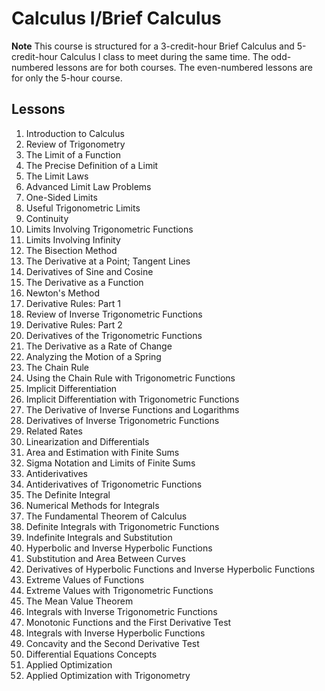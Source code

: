 # Calculus I/Brief Calculus

**Note** This course is structured for a 3-credit-hour Brief Calculus
and 5-credit-hour Calculus I class to meet during the same time. The
odd-numbered lessons are for both courses. The even-numbered lessons
are for only the 5-hour course.

## Lessons
1. Introduction to Calculus
2. Review of Trigonometry
3. The Limit of a Function
4. The Precise Definition of a Limit
5. The Limit Laws
6. Advanced Limit Law Problems
7. One-Sided Limits
8. Useful Trigonometric Limits
9. Continuity
10. Limits Involving Trigonometric Functions
11. Limits Involving Infinity
12. The Bisection Method
13. The Derivative at a Point; Tangent Lines
14. Derivatives of Sine and Cosine
15. The Derivative as a Function
16. Newton's Method
17. Derivative Rules: Part 1
18. Review of Inverse Trigonometric Functions
19. Derivative Rules: Part 2
20. Derivatives of the Trigonometric Functions
21. The Derivative as a Rate of Change
22. Analyzing the Motion of a Spring
23. The Chain Rule
24. Using the Chain Rule with Trigonometric Functions
25. Implicit Differentiation
26. Implicit Differentiation with Trigonometric Functions
27. The Derivative of Inverse Functions and Logarithms
28. Derivatives of Inverse Trigonometric Functions
29. Related Rates
30. Linearization and Differentials
31. Area and Estimation with Finite Sums
32. Sigma Notation and Limits of Finite Sums
33. Antiderivatives
34. Antiderivatives of Trigonometric Functions
35. The Definite Integral
36. Numerical Methods for Integrals
37. The Fundamental Theorem of Calculus
38. Definite Integrals with Trigonometric Functions
39. Indefinite Integrals and Substitution
40. Hyperbolic and Inverse Hyperbolic Functions
41. Substitution and Area Between Curves
42. Derivatives of Hyperbolic Functions and Inverse Hyperbolic Functions
43. Extreme Values of Functions
44. Extreme Values with Trigonometric Functions
45. The Mean Value Theorem
46. Integrals with Inverse Trigonometric Functions
47. Monotonic Functions and the First Derivative Test
48. Integrals with Inverse Hyperbolic Functions
49. Concavity and the Second Derivative Test
50. Differential Equations Concepts
51. Applied Optimization
52. Applied Optimization with Trigonometry
